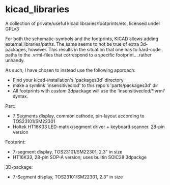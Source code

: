 # kicad_libraries

A collection of private/useful kicad libraries/footprints/etc, licensed under GPLv3

For both the schematic-symbols and the footprints, KICAD allows adding external libraries/paths. The same seems to not be true of extra 3d-packages, however.
This results in the situation that one has to hard-code paths to the .vrml-files that correspond to a specific footprint....rather unhandy.

As such, I have chosen to instead use the following approach:
- Find your kicad-installation's 'packages3d' directory
- make a symlink 'insensitiveclod' to this repo's 'parts/packages3d' dir
- All footprints with *custom* 3dpackage will use the 'insensitiveclod/*.vrml' syntax.

Part:
- 7 Segments display, common cathode, pin-layout according to TOS23101/SM22301
- Holtek HT16K33 LED-matrix/segment driver + keyboard scanner. 28-pin version

Footprint:
- 7-segment display, TOS23101/SM22301, 2.3" in size
- HT16K33, 28-pin SOP-A version; uses builtin SOIC28 3dpackge

3D-package:
- 7-Segment display, TOS23101/SM22301, 2.3" in size

